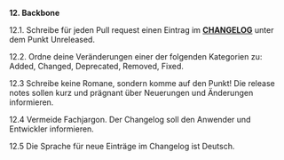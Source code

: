 **12. Backbone**

12.1. Schreibe für jeden Pull request einen Eintrag im **[CHANGELOG](../../CHANGELOG.md)** unter dem Punkt Unreleased.

12.2. Ordne deine Veränderungen einer der folgenden Kategorien zu: Added, Changed, Deprecated, Removed, Fixed.

12.3 Schreibe keine Romane, sondern komme auf den Punkt! Die release notes sollen kurz und prägnant über Neuerungen und Änderungen informieren.

12.4 Vermeide Fachjargon. Der Changelog soll den Anwender und Entwickler informieren.

12.5 Die Sprache für neue Einträge im Changelog ist Deutsch.